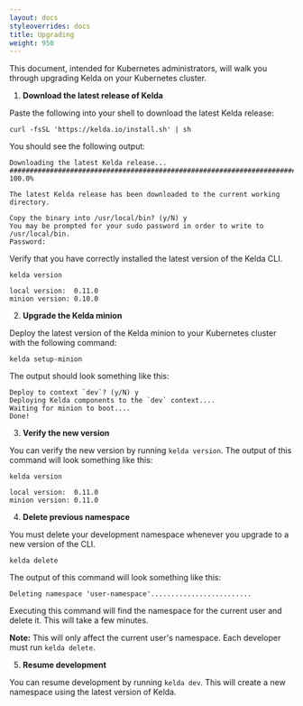 ```yaml
---
layout: docs
styleoverrides: docs
title: Upgrading
weight: 950
---
```


This document, intended for Kubernetes administrators, will walk you through upgrading Kelda on your Kubernetes cluster.

1. **Download the latest release of Kelda**

  Paste the following into your shell to download the latest Kelda release:

  ```
  curl -fsSL 'https://kelda.io/install.sh' | sh
  ```

  You should see the following output:

  ```
  Downloading the latest Kelda release...
  ######################################################################## 100.0%

  The latest Kelda release has been downloaded to the current working directory.

  Copy the binary into /usr/local/bin? (y/N) y
  You may be prompted for your sudo password in order to write to /usr/local/bin.
  Password:
  ```

  Verify that you have correctly installed the latest version of the Kelda CLI.

  ```
  kelda version

  local version:  0.11.0
  minion version: 0.10.0
  ```

2. **Upgrade the Kelda minion**

  Deploy the latest version of the Kelda minion to your Kubernetes cluster with the following command:

  ```
  kelda setup-minion
  ```

  The output should look something like this:

  ```
  Deploy to context `dev`? (y/N) y
  Deploying Kelda components to the `dev` context....
  Waiting for minion to boot....
  Done!
  ```

3. **Verify the new version**

  You can verify the new version by running `kelda version`. The output of this command will look something like this:

  ```
  kelda version

  local version:  0.11.0
  minion version: 0.11.0
  ```

4. **Delete previous namespace**

  You must delete your development namespace whenever you upgrade to a new version of the CLI.

  ```
  kelda delete
  ```

  The output of this command will look something like this:

  ```
  Deleting namespace 'user-namespace'.........................
  ```

  Executing this command will find the namespace for the current user and delete it. This will take a few minutes.

  **Note:** This will only affect the current user's namespace. Each developer must run `kelda delete`.

5. **Resume development**

  You can resume development by running `kelda dev`. This will create a new namespace using the latest version of Kelda.
